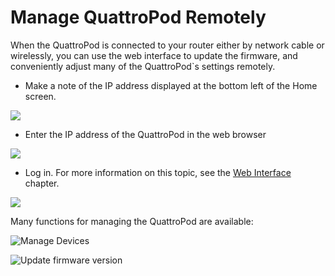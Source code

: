 # Manage QuattroPod Remotely

When the QuattroPod is connected to your router either by network cable or wirelessly, you can use the web interface to update the firmware, and conveniently adjust many of the QuattroPod`s settings remotely.

* Make a note of the IP address displayed at the bottom left of the Home screen.

![](/assets/img/QuattroPod_IP.png)

* Enter the IP address of the QuattroPod in the web browser

![](/assets/img/IP-Address.png)

* Log in. For more information on this topic, see the [Web Interface](adv.settings.md) chapter.

![](/assets/img/QuattroPod-Login.png)

Many functions for managing the QuattroPod are available:

![Manage Devices](/assets/img/DeviceManagement.jpg)

![Update firmware version](/assets/img/Update.jpg)





